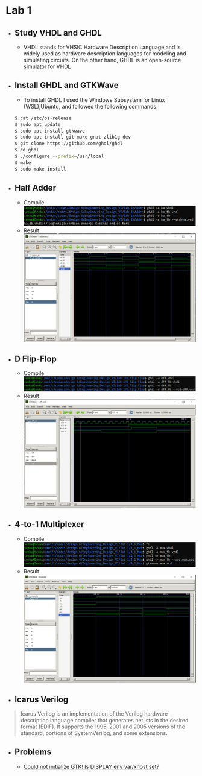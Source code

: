 # Lab 1
* ## Study VHDL and GHDL
    * VHDL stands for VHSIC Hardware Description Language and is widely used as hardware description languages for modeling and simulating circuits. On the other hand, GHDL is an open-source simulator for VHDL
* ## Install GHDL and GTKWave
    * To install GHDL I used the Windows Subsystem for Linux (WSL),Ubuntu, and followed the following commands.
    ```sh
    $ cat /etc/os-release
    $ sudo apt update
    $ sudo apt install gtkwave
    $ sudo apt install git make gnat zlib1g-dev
    $ git clone https://github.com/ghdl/ghdl
    $ cd ghdl
    $ ./configure --prefix=/usr/local
    $ make
    $ sudo make install
    ```
* ## Half Adder
    * Compile
    ![](/lab_01/Adder/Half%20Adder%20compile.PNG)
    * Result
    ![](/lab_01/Adder/Adder%20output.PNG)
* ## D Flip-Flop
    * Compile
    ![](/lab_01/D_Flip_Flop/Dff%20compile.PNG)
    * Result
    ![](/lab_01/D_Flip_Flop/Dff%20output.PNG)
* ## 4-to-1 Multiplexer
    * Compile
    ![](/lab_01/4_1_Mux/4_1_Mux%20compile.PNG)
    * Result
    ![](/lab_01/4_1_Mux/4_1_Mux%20output.PNG)
* ## Icarus Verilog
> Icarus Verilog is an implementation of the Verilog hardware description language compiler that generates netlists in the desired format (EDIF). It supports the 1995, 2001 and 2005 versions of the standard, portions of SystemVerilog, and some extensions.

* ## Problems
    * [Could not initialize GTK!  Is DISPLAY env var/xhost set?](https://askubuntu.com/questions/897846/cant-run-gtk-on-wsl-display-error)